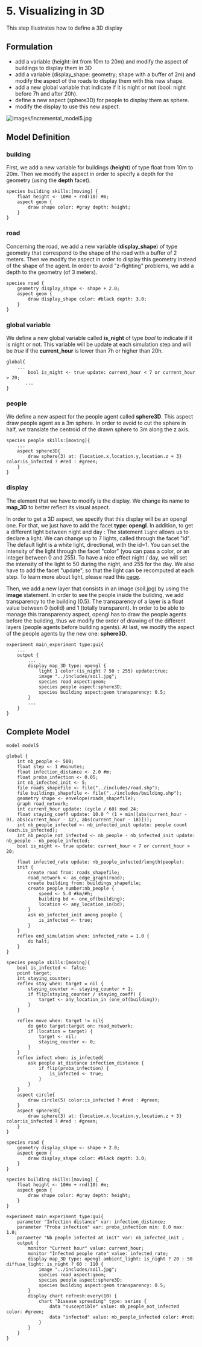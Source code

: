 # 5. Visualizing in 3D
This step Illustrates how to define a 3D display







## Formulation
  * add a variable (height: int from 10m to 20m) and modify the aspect of buildings to display them in 3D
  * add a variable (display\_shape: geometry; shape with a buffer of 2m) and modify the aspect of the roads to display them with this new shape.
  * add a new global variable that indicate if it is night or not (bool: night before 7h and after 20h).
  * define a new aspect (sphere3D) for people to display them as sphere.
  * modify the display to use this new aspect.

![images/Incremental_model5.jpg](resources/images/tutorials/Incremental_model5.jpg)





## Model Definition

### building
First, we add a new variable for buildings (**height**) of type float from 10m to 20m. Then we modify the aspect in order to specify a depth for the geometry (using the **depth** facet).
```
species building skills:[moving] {
	float height <- 10#m + rnd(10) #m;
	aspect geom {
		draw shape color: #gray depth: height;
	}
}
```

### road
Concerning the road,  we add a new variable (**display\_shape**) of type geometry that correspond to the shape of the road with a buffer of 2 meters. Then we modify the aspect in order to display this geometry instead of the shape of the agent. In order to avoid "z-fighting" problems, we add a depth to the geometry (of 3 meters).
```
species road {
	geometry display_shape <- shape + 2.0;
	aspect geom {
		draw display_shape color: #black depth: 3.0;
	}
}
```

### global variable
We define a new global variable called **is\_night** of type _bool_ to indicate if it is night or not. This variable will be update at each simulation step and will be _true_ if the **current\_hour** is lower than 7h or higher than 20h.
```
global{
	...
        bool is_night <- true update: current_hour < 7 or current_hour > 20;
       ...
}
```

### people
We define a new aspect for the people agent called **sphere3D**. This aspect draw people agent as a 3m sphere. In order to avoid to cut the sphere in half, we translate the centroid of the drawn sphere to 3m along the z axis.
```
species people skills:[moving]{		
	...
	aspect sphere3D{
		draw sphere(3) at: {location.x,location.y,location.z + 3} color:is_infected ? #red : #green;
	}
}
```

### display
The element that we have to modify is the display. We change its name to **map\_3D** to better reflect its visual aspect.

In order to get a 3D aspect, we specify that this display will be an opengl one. For that, we just have to add the facet **type: opengl**. In addition, to get a different light between night and day : 
The statement `light` allows us to declare a light. We can change up to 7 lights, called through the facet "id". The default light is a white light, directional, with the id=1. You can set the intensity of the light through the facet "color" (you can pass a color, or an integer between 0 and 255). To have a nice effect night / day, we will set the intensity of the light to 50 during the night, and 255 for the day. We also have to add the facet "update", so that the light can be recomputed at each step. To learn more about light, please read this [page](ManipulateLight).

Then, we add a new layer that consists in an image (soil.jpg) by using the **image** statement.
In order to see the people inside the building, we add transparency to the building (0.5). The transparency of a layer is a float value between 0 (solid) and 1 (totally transparent). In order to be able to manage this transparency aspect, opengl has to draw the people agents before the building, thus we modify the order of drawing of the different layers (people agents before building agents). At last, we modify the aspect of the people agents by the new one: **sphere3D**.

```
experiment main_experiment type:gui{
	...
	output {
		...
		display map_3D type: opengl {
			light 1 color:(is_night ? 50 : 255) update:true;
			image "../includes/soil.jpg";
			species road aspect:geom;
			species people aspect:sphere3D;			
			species building aspect:geom transparency: 0.5;
		}
		...
	}
}
```





## Complete Model

```
model model5 
 
global {
	int nb_people <- 500;
	float step <- 1 #minutes;
	float infection_distance <- 2.0 #m;
	float proba_infection <- 0.05;
	int nb_infected_init <- 5;
	file roads_shapefile <- file("../includes/road.shp");
	file buildings_shapefile <- file("../includes/building.shp");
	geometry shape <- envelope(roads_shapefile);
	graph road_network;
	int current_hour update: (cycle / 60) mod 24;
	float staying_coeff update: 10.0 ^ (1 + min([abs(current_hour - 9), abs(current_hour - 12), abs(current_hour - 18)]));
	int nb_people_infected <- nb_infected_init update: people count (each.is_infected);
	int nb_people_not_infected <- nb_people - nb_infected_init update: nb_people - nb_people_infected;
	bool is_night <- true update: current_hour < 7 or current_hour > 20;
	
	float infected_rate update: nb_people_infected/length(people);
	init {
		create road from: roads_shapefile;
		road_network <- as_edge_graph(road);
		create building from: buildings_shapefile;
		create people number:nb_people {
			speed <- 5.0 #km/#h;
			building bd <- one_of(building);
			location <- any_location_in(bd);
		}
		ask nb_infected_init among people {
			is_infected <- true;
		}
	}
	reflex end_simulation when: infected_rate = 1.0 {
		do halt;
	}
}

species people skills:[moving]{		
	bool is_infected <- false;
	point target;
	int staying_counter;
	reflex stay when: target = nil {
		staying_counter <- staying_counter + 1;
		if flip(staying_counter / staying_coeff) {
			target <- any_location_in (one_of(building));
		}
	}
		
	reflex move when: target != nil{
		do goto target:target on: road_network;
		if (location = target) {
			target <- nil;
			staying_counter <- 0;
		} 
	}
	reflex infect when: is_infected{
		ask people at_distance infection_distance {
			if flip(proba_infection) {
				is_infected <- true;
			}
		}
	}
	aspect circle{
		draw circle(5) color:is_infected ? #red : #green;
	}
	aspect sphere3D{
		draw sphere(3) at: {location.x,location.y,location.z + 3} color:is_infected ? #red : #green;
	}
}

species road {
	geometry display_shape <- shape + 2.0;
	aspect geom {
		draw display_shape color: #black depth: 3.0;
	}
}

species building skills:[moving] {
	float height <- 10#m + rnd(10) #m;
	aspect geom {
		draw shape color: #gray depth: height;
	}
}

experiment main_experiment type:gui{
	parameter "Infection distance" var: infection_distance;
	parameter "Proba infection" var: proba_infection min: 0.0 max: 1.0;
	parameter "Nb people infected at init" var: nb_infected_init ;
	output {
		monitor "Current hour" value: current_hour;
		monitor "Infected people rate" value: infected_rate;
		display map_3D type: opengl ambient_light: is_night ? 20 : 50 diffuse_light: is_night ? 60 : 110 {
			image "../includes/soil.jpg";
			species road aspect:geom;
			species people aspect:sphere3D;			
			species building aspect:geom transparency: 0.5;
		}
		display chart refresh:every(10) {
			chart "Disease spreading" type: series {
				data "susceptible" value: nb_people_not_infected color: #green;
				data "infected" value: nb_people_infected color: #red;
			}
		}
	}
}
```